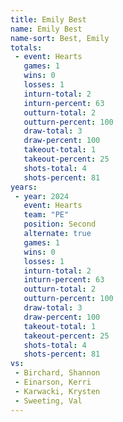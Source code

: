 ```yaml
---
title: Emily Best
name: Emily Best
name-sort: Best, Emily
totals:
 - event: Hearts
   games: 1
   wins: 0
   losses: 1
   inturn-total: 2
   inturn-percent: 63
   outturn-total: 2
   outturn-percent: 100
   draw-total: 3
   draw-percent: 100
   takeout-total: 1
   takeout-percent: 25
   shots-total: 4
   shots-percent: 81
years:
 - year: 2024
   event: Hearts
   team: "PE"
   position: Second
   alternate: true
   games: 1
   wins: 0
   losses: 1
   inturn-total: 2
   inturn-percent: 63
   outturn-total: 2
   outturn-percent: 100
   draw-total: 3
   draw-percent: 100
   takeout-total: 1
   takeout-percent: 25
   shots-total: 4
   shots-percent: 81
vs:
 - Birchard, Shannon
 - Einarson, Kerri
 - Karwacki, Krysten
 - Sweeting, Val
---
```

